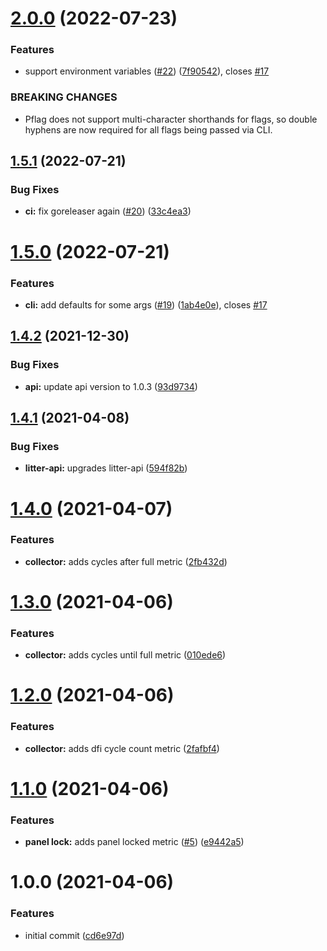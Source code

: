 # [2.0.0](https://github.com/tlkamp/litter-exporter/compare/v1.5.1...v2.0.0) (2022-07-23)


### Features

* support environment variables ([#22](https://github.com/tlkamp/litter-exporter/issues/22)) ([7f90542](https://github.com/tlkamp/litter-exporter/commit/7f90542bbf885c1588e14dceee488416e0d6721d)), closes [#17](https://github.com/tlkamp/litter-exporter/issues/17)


### BREAKING CHANGES

* Pflag does not support multi-character shorthands for flags, so double hyphens are
now required for all flags being passed via CLI.

## [1.5.1](https://github.com/tlkamp/litter-exporter/compare/v1.5.0...v1.5.1) (2022-07-21)


### Bug Fixes

* **ci:** fix goreleaser again ([#20](https://github.com/tlkamp/litter-exporter/issues/20)) ([33c4ea3](https://github.com/tlkamp/litter-exporter/commit/33c4ea368cab592743e800a14fd4152de4493e00))

# [1.5.0](https://github.com/tlkamp/litter-exporter/compare/v1.4.2...v1.5.0) (2022-07-21)


### Features

* **cli:** add defaults for some args ([#19](https://github.com/tlkamp/litter-exporter/issues/19)) ([1ab4e0e](https://github.com/tlkamp/litter-exporter/commit/1ab4e0e35d8853a5136f91a57cfe128f86d4af58)), closes [#17](https://github.com/tlkamp/litter-exporter/issues/17)

## [1.4.2](https://github.com/tlkamp/litter-exporter/compare/v1.4.1...v1.4.2) (2021-12-30)


### Bug Fixes

* **api:** update api version to 1.0.3 ([93d9734](https://github.com/tlkamp/litter-exporter/commit/93d9734ff1f59443bad8ed75379342f527410eac))

## [1.4.1](https://github.com/tlkamp/litter-exporter/compare/v1.4.0...v1.4.1) (2021-04-08)


### Bug Fixes

* **litter-api:** upgrades litter-api ([594f82b](https://github.com/tlkamp/litter-exporter/commit/594f82b05d3ae6942b1c6013cbe6fbe99209646b))

# [1.4.0](https://github.com/tlkamp/litter-exporter/compare/v1.3.0...v1.4.0) (2021-04-07)


### Features

* **collector:** adds cycles after full metric ([2fb432d](https://github.com/tlkamp/litter-exporter/commit/2fb432dbce23f3b6e1cff056d37d084314d0e128))

# [1.3.0](https://github.com/tlkamp/litter-exporter/compare/v1.2.0...v1.3.0) (2021-04-06)


### Features

* **collector:** adds cycles until full metric ([010ede6](https://github.com/tlkamp/litter-exporter/commit/010ede68d368b0e4bfda97680533f7a6089898a5))

# [1.2.0](https://github.com/tlkamp/litter-exporter/compare/v1.1.0...v1.2.0) (2021-04-06)


### Features

* **collector:** adds dfi cycle count metric ([2fafbf4](https://github.com/tlkamp/litter-exporter/commit/2fafbf4c19e3261d99bafd43093985ad20832c6b))

# [1.1.0](https://github.com/tlkamp/litter-exporter/compare/v1.0.0...v1.1.0) (2021-04-06)


### Features

* **panel lock:** adds panel locked metric ([#5](https://github.com/tlkamp/litter-exporter/issues/5)) ([e9442a5](https://github.com/tlkamp/litter-exporter/commit/e9442a554b90fd59070ec493bb9e9886b0996573))

# 1.0.0 (2021-04-06)


### Features

* initial commit ([cd6e97d](https://github.com/tlkamp/litter-exporter/commit/cd6e97d1697329694ea045562f3ad4e2a368f7a8))
